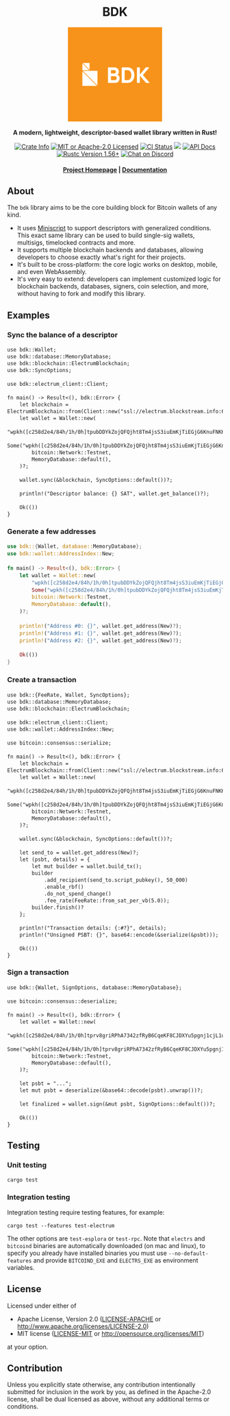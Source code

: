 <div align="center">
  <h1>BDK</h1>

  <img src="./static/bdk.png" width="220" />

  <p>
    <strong>A modern, lightweight, descriptor-based wallet library written in Rust!</strong>
  </p>

  <p>
    <a href="https://crates.io/crates/bdk"><img alt="Crate Info" src="https://img.shields.io/crates/v/bdk.svg"/></a>
    <a href="https://github.com/bitcoindevkit/bdk/blob/master/LICENSE"><img alt="MIT or Apache-2.0 Licensed" src="https://img.shields.io/badge/license-MIT%2FApache--2.0-blue.svg"/></a>
    <a href="https://github.com/bitcoindevkit/bdk/actions?query=workflow%3ACI"><img alt="CI Status" src="https://github.com/bitcoindevkit/bdk/workflows/CI/badge.svg"></a>
    <a href="https://codecov.io/gh/bitcoindevkit/bdk"><img src="https://codecov.io/gh/bitcoindevkit/bdk/branch/master/graph/badge.svg"/></a>
    <a href="https://docs.rs/bdk"><img alt="API Docs" src="https://img.shields.io/badge/docs.rs-bdk-green"/></a>
    <a href="https://blog.rust-lang.org/2020/08/27/Rust-1.56.0.html"><img alt="Rustc Version 1.56+" src="https://img.shields.io/badge/rustc-1.56%2B-lightgrey.svg"/></a>
    <a href="https://discord.gg/d7NkDKm"><img alt="Chat on Discord" src="https://img.shields.io/discord/753336465005608961?logo=discord"></a>
  </p>

  <h4>
    <a href="https://bitcoindevkit.org">Project Homepage</a>
    <span> | </span>
    <a href="https://docs.rs/bdk">Documentation</a>
  </h4>
</div>

## About

The `bdk` library aims to be the core building block for Bitcoin wallets of any kind.

* It uses [Miniscript](https://github.com/rust-bitcoin/rust-miniscript) to support descriptors with generalized conditions. This exact same library can be used to build
  single-sig wallets, multisigs, timelocked contracts and more.
* It supports multiple blockchain backends and databases, allowing developers to choose exactly what's right for their projects.
* It's built to be cross-platform: the core logic works on desktop, mobile, and even WebAssembly.
* It's very easy to extend: developers can implement customized logic for blockchain backends, databases, signers, coin selection, and more, without having to fork and modify this library.

## Examples

### Sync the balance of a descriptor

```rust,no_run
use bdk::Wallet;
use bdk::database::MemoryDatabase;
use bdk::blockchain::ElectrumBlockchain;
use bdk::SyncOptions;

use bdk::electrum_client::Client;

fn main() -> Result<(), bdk::Error> {
    let blockchain = ElectrumBlockchain::from(Client::new("ssl://electrum.blockstream.info:60002")?);
    let wallet = Wallet::new(
        "wpkh([c258d2e4/84h/1h/0h]tpubDDYkZojQFQjht8Tm4jsS3iuEmKjTiEGjG6KnuFNKKJb5A6ZUCUZKdvLdSDWofKi4ToRCwb9poe1XdqfUnP4jaJjCB2Zwv11ZLgSbnZSNecE/0/*)",
        Some("wpkh([c258d2e4/84h/1h/0h]tpubDDYkZojQFQjht8Tm4jsS3iuEmKjTiEGjG6KnuFNKKJb5A6ZUCUZKdvLdSDWofKi4ToRCwb9poe1XdqfUnP4jaJjCB2Zwv11ZLgSbnZSNecE/1/*)"),
        bitcoin::Network::Testnet,
        MemoryDatabase::default(),
    )?;

    wallet.sync(&blockchain, SyncOptions::default())?;

    println!("Descriptor balance: {} SAT", wallet.get_balance()?);

    Ok(())
}
```

### Generate a few addresses

```rust
use bdk::{Wallet, database::MemoryDatabase};
use bdk::wallet::AddressIndex::New;

fn main() -> Result<(), bdk::Error> {
    let wallet = Wallet::new(
        "wpkh([c258d2e4/84h/1h/0h]tpubDDYkZojQFQjht8Tm4jsS3iuEmKjTiEGjG6KnuFNKKJb5A6ZUCUZKdvLdSDWofKi4ToRCwb9poe1XdqfUnP4jaJjCB2Zwv11ZLgSbnZSNecE/0/*)",
        Some("wpkh([c258d2e4/84h/1h/0h]tpubDDYkZojQFQjht8Tm4jsS3iuEmKjTiEGjG6KnuFNKKJb5A6ZUCUZKdvLdSDWofKi4ToRCwb9poe1XdqfUnP4jaJjCB2Zwv11ZLgSbnZSNecE/1/*)"),
        bitcoin::Network::Testnet,
        MemoryDatabase::default(),
    )?;

    println!("Address #0: {}", wallet.get_address(New)?);
    println!("Address #1: {}", wallet.get_address(New)?);
    println!("Address #2: {}", wallet.get_address(New)?);

    Ok(())
}
```

### Create a transaction

```rust,no_run
use bdk::{FeeRate, Wallet, SyncOptions};
use bdk::database::MemoryDatabase;
use bdk::blockchain::ElectrumBlockchain;

use bdk::electrum_client::Client;
use bdk::wallet::AddressIndex::New;

use bitcoin::consensus::serialize;

fn main() -> Result<(), bdk::Error> {
    let blockchain = ElectrumBlockchain::from(Client::new("ssl://electrum.blockstream.info:60002")?);
    let wallet = Wallet::new(
        "wpkh([c258d2e4/84h/1h/0h]tpubDDYkZojQFQjht8Tm4jsS3iuEmKjTiEGjG6KnuFNKKJb5A6ZUCUZKdvLdSDWofKi4ToRCwb9poe1XdqfUnP4jaJjCB2Zwv11ZLgSbnZSNecE/0/*)",
        Some("wpkh([c258d2e4/84h/1h/0h]tpubDDYkZojQFQjht8Tm4jsS3iuEmKjTiEGjG6KnuFNKKJb5A6ZUCUZKdvLdSDWofKi4ToRCwb9poe1XdqfUnP4jaJjCB2Zwv11ZLgSbnZSNecE/1/*)"),
        bitcoin::Network::Testnet,
        MemoryDatabase::default(),
    )?;

    wallet.sync(&blockchain, SyncOptions::default())?;

    let send_to = wallet.get_address(New)?;
    let (psbt, details) = {
        let mut builder = wallet.build_tx();
        builder
            .add_recipient(send_to.script_pubkey(), 50_000)
            .enable_rbf()
            .do_not_spend_change()
            .fee_rate(FeeRate::from_sat_per_vb(5.0));
        builder.finish()?
    };

    println!("Transaction details: {:#?}", details);
    println!("Unsigned PSBT: {}", base64::encode(&serialize(&psbt)));

    Ok(())
}
```

### Sign a transaction

```rust,no_run
use bdk::{Wallet, SignOptions, database::MemoryDatabase};

use bitcoin::consensus::deserialize;

fn main() -> Result<(), bdk::Error> {
    let wallet = Wallet::new(
        "wpkh([c258d2e4/84h/1h/0h]tprv8griRPhA7342zfRyB6CqeKF8CJDXYu5pgnj1cjL1u2ngKcJha5jjTRimG82ABzJQ4MQe71CV54xfn25BbhCNfEGGJZnxvCDQCd6JkbvxW6h/0/*)",
        Some("wpkh([c258d2e4/84h/1h/0h]tprv8griRPhA7342zfRyB6CqeKF8CJDXYu5pgnj1cjL1u2ngKcJha5jjTRimG82ABzJQ4MQe71CV54xfn25BbhCNfEGGJZnxvCDQCd6JkbvxW6h/1/*)"),
        bitcoin::Network::Testnet,
        MemoryDatabase::default(),
    )?;

    let psbt = "...";
    let mut psbt = deserialize(&base64::decode(psbt).unwrap())?;

    let finalized = wallet.sign(&mut psbt, SignOptions::default())?;

    Ok(())
}
```

## Testing

### Unit testing

```
cargo test
```

### Integration testing

Integration testing require testing features, for example:

```
cargo test --features test-electrum
```

The other options are `test-esplora` or `test-rpc`.
Note that `electrs` and `bitcoind` binaries are automatically downloaded (on mac and linux), to specify you already have installed binaries you must use `--no-default-features` and provide `BITCOIND_EXE` and `ELECTRS_EXE` as environment variables.

## License

Licensed under either of

 * Apache License, Version 2.0
   ([LICENSE-APACHE](LICENSE-APACHE) or http://www.apache.org/licenses/LICENSE-2.0)
 * MIT license
   ([LICENSE-MIT](LICENSE-MIT) or http://opensource.org/licenses/MIT)

at your option.

## Contribution

Unless you explicitly state otherwise, any contribution intentionally submitted
for inclusion in the work by you, as defined in the Apache-2.0 license, shall be
dual licensed as above, without any additional terms or conditions.
